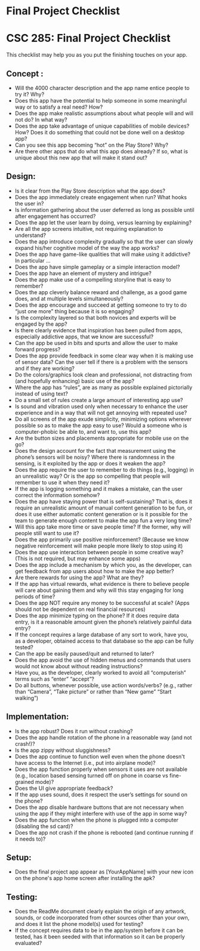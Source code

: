 Final Project Checklist
======

# CSC 285: Final Project Checklist

This checklist may help you as you put the finishing touches on your app.
## Concept :
*	Will the 4000 character description and the app name entice people to try it? Why?  
*	Does this app have the potential to help someone in some meaningful way or to satisfy a real need? How?  
*	Does the app make realistic assumptions about what people will and will not do? In what way?  
*	Does the app take advantage of unique capabilities of mobile devices? How? Does it do something that could not be done well on a desktop app?  
*	Can you see this app becoming “hot” on the Play Store? Why?  
*	Are there other apps that do what this app does already? If so, what is unique about this new app that will make it stand out?  
## Design:
*	Is it clear from the Play Store description what the app does?  
*	Does the app immediately create engagement when run? What hooks the user in?  
*	Is information gathering about the user deferred as long as possible until after engagement has occurred?  
*	Does the app let the user learn by doing, versus learning by explaining?  
*	Are all the app screens intuitive, not requiring explanation to understand?  
*	Does the app introduce complexity gradually so that the user can slowly expand his/her cognitive model of the way the app works?  
*	Does the app have game-like qualities that will make using it addictive? In particular ...  
  *	Does the app have simple gameplay or a simple interaction model?  
  *	Does the app have an element of mystery and intrigue?  
  *	Does the app make use of a compelling storyline that is easy to remember?  
  *	Does the app cleverly balance reward and challenge, as a good game does, and at multiple levels simultaneously?  
  *	Does the app encourage and succeed at getting someone to try to do “just one more” thing because it is so engaging?    
  *	Is the complexity layered so that both novices and experts will be engaged by the app?  
  *	Is there clearly evidence that inspiration has been pulled from apps, especially addictive apps, that we know are successful?  
*	Can the app be used in bits and spurts and allow the user to make forward progress?    
*	Does the app provide feedback in some clear way when it is making use of sensor data? Can the user tell if there is a problem with the sensors and if they are working?
*	Do the colors/graphics look clean and professional, not distracting from (and hopefully enhancing) basic use of the app?
*	Where the app has “rules”, are as many as possible explained pictorially instead of using text?
*	Do a small set of rules create a large amount of interesting app use?
*	Is sound and vibration used only when necessary to enhance the user experience and in a way that will not get annoying with repeated use?
*	Do all screens of the app exude simplicity, minimizing options wherever possible so as to make the app easy to use? Would a someone who is computer-phobic be able to, and want to, use this app?
*	Are the button sizes and placements appropriate for mobile use on the go?
* Does the design account for the fact that measurement using the phone’s sensors will be noisy? Where there is randomness in the sensing, is it exploited by the app or does it weaken the app?
*	Does the app require the user to remember to do things (e.g., logging) in an unrealistic way? Or is the app so compelling that people will remember to use it when they need it?
*	If the app is logging something and it makes a mistake, can the user correct the information somehow?
*	Does the app have staying power that is self-sustaining? That is, does it require an unrealistic amount of manual content generation to be fun, or does it use either automatic content generation or is it possible for the team to generate enough content to make the app fun a very long time?
*	Will this app take more time or save people time? If the former, why will people still want to use it?
*	Does the app primarily use positive reinforcement? (Because we know negative reinforcement will make people more likely to stop using it)
*	Does the app use interaction between people in some creative way? (This is not required, but may enhance some apps)
*	Does the app include a mechanism by which you, as the developer, can get feedback from app users about how to make the app better?
*	Are there rewards for using the app? What are they?
*	If the app has virtual rewards, what evidence is there to believe people will care about gaining them and why will this stay engaging for long periods of time?
*	Does the app NOT require any money to be successful at scale? (Apps should not be dependent on real financial resources)
*	Does the app minimize typing on the phone? If it does require data entry, is it a reasonable amount given the phone’s relatively painful data entry?  
*	If the concept requires a large database of any sort to work, have you, as a developer, obtained access to that database so the app can be fully tested?
*	Can the app be easily paused/quit and returned to later?
*	Does the app avoid the use of hidden menus and commands that users would not know about without reading instructions?
*	Have you, as the developer, clearly worked to avoid all “computerish” terms such as “enter” “accept”?
*	Do all buttons, whenever possible, use action words/verbs? (e.g., rather than “Camera”, “Take picture” or rather than “New game” “Start walking”)

## Implementation:
*	Is the app robust? Does it run without crashing?    
*	Does the app handle rotation of the phone in a reasonable way (and not crash!)?
*	Is the app zippy without sluggishness?
*	Does the app continue to function well even when the phone doesn't have access to the Internet (i.e., put into airplane mode)?
*	Does the app function properly when sensors it uses are not available (e.g., location based sensing turned off on phone in coarse vs fine-grained mode)?
*	Does the UI give appropriate feedback?
*	If the app uses sound, does it respect the user’s settings for sound on the phone?
*	Does the app disable hardware buttons that are not necessary when using the app if they might interfere with use of the app in some way?
*	Does the app function when the phone is plugged into a computer (disabling the sd card)?
*	Does the app not crash if the phone is rebooted (and continue running if it needs to)?

## Setup:
*	Does the final project app appear as [YourAppName] with your new icon on the phone's app home screen after installing the apk?

## Testing:
*	Does the ReadMe document clearly explain the origin of any artwork, sounds, or code incorporated from other sources other than your own, and does it list the phone model(s) used for testing?
*	If the concept requires data to be in the app/system before it can be tested, has it been seeded with that information so it can be properly evaluated? 
